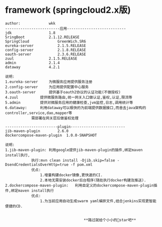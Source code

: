 # framework (springcloud2.x版)

	author: 			wkk
	-------------------------应用---------------------------
	jdk 				1.8
	SringBoot 			2.1.12.RELEASE
	SpringCloud 			GreenWich.SR6
	eureka-server			2.1.5.RELEASE
	config-server			2.1.8.RELEASE
	oauth-server			2.3.6.RELEASE
	zuul				2.1.5.RELEASE
	admin				2.1.4
	dataway				4.2.1
	
	说明:
	1.eureka-server		为微服务应用提供服务注册
	2.config-server		为应用提供配置中心服务
	3.oauth-server		提供基于oauth2协议的认证功能(不做授权)
	4.zuul			提供微服务路由,统一网关入口做认证,鉴权,认证,限流等
	5.admin			提供对微服务应用的健康检查,jvm监控,日志,调用统计等
	6.dataway:		利用dataway可以极快的为前端提供数据接口,而舍去java架构的controller,service,dao,mapper等
				需部署在网关层后做鉴权处理
	
	------------------------plugin-------------------------
	jib-maven-plugin 		2.6.0
	dockercompose-maven-plugin 	1.0.0-SNAPSHOT
	
	说明:
	1.jib-maven-plugin:	利用google提供jib-maven-plugin的插件,绑定maven install执行,
				执行:mvn clean install -Djib.skip=false -DsendCredentialsOverHttp=true -f pom.xml
				优点:
					1.增量构建docker镜像,更快速的CI.
					2.本地无需安装docker后台程序(随处执行docker构建及推送).
	2.dockercompose-maven-plugin:	利用自定义的dockercompose-maven-plugin插件,绑定maven install执行
				优点:
					1.为当前应用自动生成swarm yaml编排文件,结合jenkins实现更智能便捷的CD.


										**路过就给个小小的🌟star吧**
